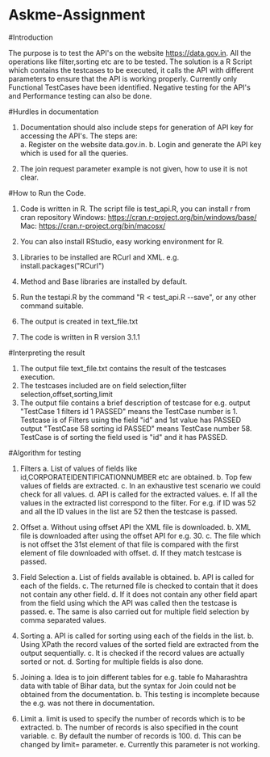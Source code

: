 # Askme-Assignment
#Introduction

The purpose is to test the API's on the website https://data.gov.in. All the operations like filter,sorting etc are to be tested.
The solution is a R Script which contains the testcases to be executed, it calls the API with different parameters to ensure that the API is working properly.
Currently only Functional TestCases have been identified.
Negative testing for the API's and Performance testing can also be done.

#Hurdles in documentation
1. Documentation should also include steps for generation of API key for accessing the API's.
    The steps are:    
    a. Register on the website data.gov.in.
    b. Login and generate the API key which is used for all the queries.

2. The join request parameter example is not given, how to use it is not clear.

#How to Run the Code.
1. Code is written in R. The script file is test_api.R, you can install r from cran repository
   Windows:
   https://cran.r-project.org/bin/windows/base/ 
   Mac:
   https://cran.r-project.org/bin/macosx/

2. You can also install RStudio, easy working environment for R.
3. Libraries to be installed are RCurl and XML. 
   e.g. install.packages("RCurl")
4. Method and Base libraries are installed by default.
5. Run the testapi.R by the command "R < test_api.R --save", or any other command suitable.
6. The output is created in text_file.txt
7. The code is written in R version 3.1.1

#Interpreting the result
1. The output file text_file.txt contains the result of the testcases execution.
2. The testcases included are on field selection,filter selection,offset,sorting,limit
3. The output file contains a brief description of testcase for e.g.
   output "TestCase 1  filters id 1 PASSED" means the TestCase number is 1. Testcase is of Filters using the field "id" and 1st value has PASSED
   output "TestCase 58 sorting id PASSED" means TestCase number 58. TestCase is of sorting the field used is "id" and it has PASSED.

#Algorithm for testing
1. Filters
    a. List of values of fields like id,CORPORATEIDENTIFICATIONNUMBER etc are obtained.
    b. Top few values of fields are extracted.
    c. In an exhaustive test scenario we could check for all values.
    d. API is called for the extracted values.
    e. If all the values in the extracted list correspond to the filter. For e.g. if ID was 52 and all the ID values in the list are 52 then the testcase is passed.

2. Offset
    a. Without using offset API the XML file is downloaded.
    b. XML file is downloaded after using the offset API for e.g. 30.
    c. The file which is not offset the 31st element of that file is compared with the first element of file downloaded with offset.
    d. If they match testcase is passed.
    
3. Field Selection
    a. List of fields available is obtained.
    b. API is called for each of the fields.
    c. The returned file is checked to contain that it does not contain any other field.
    d. If it does not contain any other field apart from the field using which the API was called then the testcase is passed.
    e. The same is also carried out for multiple field selection by comma separated values.

4. Sorting
    a. API is called for sorting using each of the fields in the list.
    b. Using XPath the record values of the sorted field are extracted from the output sequentially.
    c. It is checked if the record values are actually sorted or not.
    d. Sorting for multiple fields is also done.
    
5. Joining
    a. Idea is to join different tables for e.g. table fo Maharashtra data with table of Bihar data, but the syntax for Join could not be obtained from the documentation.
    b. This testing is incomplete because the e.g. was not there in documentation.
    
6. Limit
    a. limit is used to specify the number of records which is to be extracted.
    b. The number of records is also specified in the count variable.
    c. By default the number of records is 100.
    d. This can be changed by limit=<value> parameter.
    e. Currently this parameter is not working.
    

